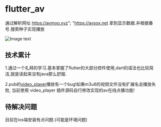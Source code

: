 # flutter_av

通过解析网址 https://avmoo.xyz"; "https://avsox.net
拿到显示数据.并根据番号.搜索种子实现播放

![Image text](https://github.com/wqandroid/avflutter/raw/master/images/snapshoot/img_album.png)
  
## 技术累计
1.通过一个礼拜的学习.基本掌握了flutter的大部分控件使用,dart的语法也比较简洁,就是读起来没有java那么舒服.

2.pub的[video_player](https://pub.dartlang.org/packages/video_player)播放有一个bug!如果m3u8的视频文件没有扩展名会播放失败,
当前使用 video_player 插件源码自行修改实现的av在线点播功能!

## 待解决问题
目前在ios端安装有点问题.(可能是环境问题)	




